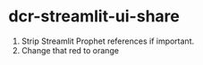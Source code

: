 # dcr-streamlit-ui-share

1. Strip Streamlit Prophet references if important.
2. Change that red to orange
